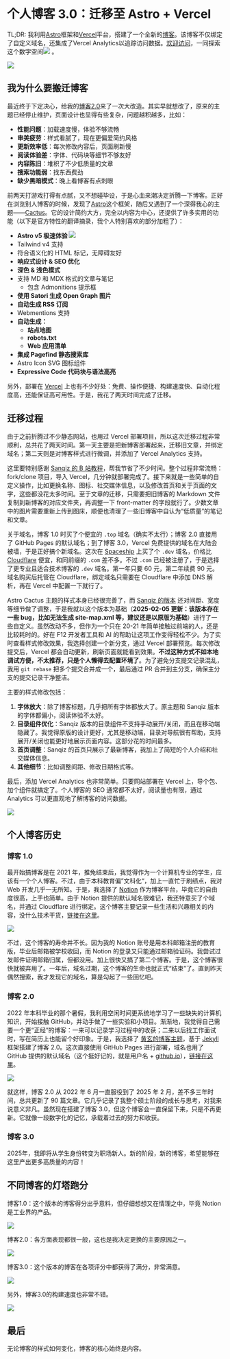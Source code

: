 # 个人博客 3.0：迁移至 Astro + Vercel 
TL;DR: 我利用[Astro](https://astro.build/)框架和[Vercel](https://vercel.com/)平台，搭建了一个全新的[博客](https://www.pengyq.dev/)。该博客不仅绑定了自定义域名，还集成了Vercel Analytics以追踪访问数据。[欢迎访问](https://www.pengyq.dev/)，一同探索这个数字空间![](https://linux.do/images/emoji/twemoji/tada.png?v=12)
。

[![](https://linux.do/uploads/default/optimized/4X/a/3/0/a30ee651c275394db573e60f8d673f61a7d54c60_2_690x362.png)
](https://linux.do/uploads/default/original/4X/a/3/0/a30ee651c275394db573e60f8d673f61a7d54c60.png "202502041458785.png")

[](#p-3764784-h-1)我为什么要搬迁博客
---------------------------

最近终于下定决心，给我的[博客2.0](https://peng-yq.github.io/)来了一次大改造。其实早就想改了，原来的主题已经停止维护，页面设计也显得有些复杂，问题越积越多，比如：

*   **性能问题**：加载速度慢，体验不够流畅
*   **审美疲劳**：样式看腻了，现在更偏爱简约风格
*   **更新效率低**：每次修改内容后，页面刷新慢
*   **阅读体验差**：字体、代码块等细节不够友好
*   **内容陈旧**：堆积了不少低质量的文章
*   **搜索功能弱**：找东西费劲
*   **缺少黑暗模式**：晚上看博客有点刺眼

前两天打游戏打得有点腻，又不想碰毕设，于是心血来潮决定折腾一下博客。正好在浏览别人博客的时候，发现了[Astro](https://astro.build/)这个框架，随后又遇到了一个深得我心的主题——[Cactus](https://github.com/chrismwilliams/astro-theme-cactus)。它的设计简约大方，完全以内容为中心，还提供了许多实用的功能（以下是官方特性的翻译摘录，我个人特别喜欢的部分加粗了）：

*   **Astro v5 极速体验 ![](https://linux.do/images/emoji/twemoji/rocket.png?v=12)** 
*   Tailwind v4 支持
*   符合语义化的 HTML 标记，无障碍友好
*   **响应式设计 & SEO 优化**
*   **深色 & 浅色模式**
*   支持 MD 和 MDX 格式的文章与笔记
    *   包含 Admonitions 提示框
*   **使用 Satori 生成 Open Graph 图片**
*   **自动生成 RSS 订阅**
*   Webmentions 支持
*   **自动生成：** 
    *   **站点地图**
    *   **robots.txt**
    *   **Web 应用清单**
*   **集成 Pagefind 静态搜索库**
*   Astro Icon SVG 图标组件
*   **Expressive Code 代码块与语法高亮**

另外，部署在 [Vercel](https://vercel.com/) 上也有不少好处：免费、操作便捷、构建速度快、自动化程度高，还能保证高可用性。于是，我花了两天时间完成了迁移。

[](#p-3764784-h-2)迁移过程
----------------------

由于之前折腾过不少静态网站，也用过 Vercel 部署项目，所以这次迁移过程非常顺利，总共花了两天时间。第一天主要是把新博客部署起来，迁移旧文章，并绑定域名；第二天则是对博客样式进行微调，并添加了 Vercel Analytics 支持。

这里要特别感谢 [Sanqiz 的 B 站教程](https://www.bilibili.com/video/BV18eCpYcEAk/?share_source=copy_web&vd_source=1d24b8668d9a982639b17fbd66e7748d)，帮我节省了不少时间。整个过程非常流畅：fork/clone 项目，导入 Vercel，几分钟就部署完成了。接下来就是一些简单的自定义操作，比如更换名称、图标、社交媒体信息，以及修改首页和关于页面的文字，这些都没花太多时间。至于文章的迁移，只需要把旧博客的 Markdown 文件复制到新博客的对应文件夹，再调整一下 front-matter 的字段就行了。少数文章中的图片需要重新上传到图床，顺便也清理了一些旧博客中自认为“低质量”的笔记和文章。

关于域名，博客 1.0 时买了个便宜的 `.top` 域名（确实不太行）；博客 2.0 直接用了 GitHub Pages 的默认域名；到了博客 3.0，Vercel 免费提供的域名在大陆会被墙，于是正好搞个新域名。这次在 [Spaceship](https://www.spaceship.com/zh/) 上买了个 `.dev` 域名，价格比 [Cloudflare](https://www.cloudflare.com/) 便宜，和同前缀的 `.com` 差不多。不过 `.com` 已经被注册了，于是选择了更专业且适合技术博客的 `.dev` 域名。第一年只要 60 元，第二年续费 90 元。域名购买后托管在 Cloudflare，绑定域名只需要在 Cloudflare 中添加 DNS 解析，再在 Vercel 中配置一下就行了。

Astro Cactus 主题的样式本身已经很完善了，而 [Sanqiz 的版本](https://github.com/zouzonghao/Astro-theme-Cactus-zh_CN) 还对间距、宽度等细节做了调整，于是我就以这个版本为基础（**2025-02-05 更新：该版本存在一些 bug，比如无法生成 site-map.xml 等，建议还是以原版为基础**）进行了一些自定义。虽然改动不多，但作为一个只在 20-21 年简单接触过前端的人，还是比较耗时的。好在 F12 开发者工具和 AI 的帮助让这项工作变得轻松不少。为了实时查看样式修改效果，我选择创建一个新分支，通过 Vercel 部署预览。每次修改提交后，Vercel 都会自动更新，刷新页面就能看到效果。**不过这种方式不如本地调试方便，不太推荐，只是个人懒得去配置环境了**。为了避免分支提交记录混乱，我用 `git rebase` 把多个提交合并成一个，最后通过 PR 合并到主分支，确保主分支的提交记录干净整洁。

主要的样式修改包括：

1.  **字体放大**：除了博客标题，几乎把所有字体都放大了。原主题和 Sanqiz 版本的字体都偏小，阅读体验不太好。
2.  **目录组件优化**：Sanqiz 版本的目录组件不支持手动展开/关闭，而且在移动端隐藏了。我觉得原版的设计更好，尤其是移动端，目录对导航很有帮助，支持展开/关闭也能更好地展示页面内容。这部分花的时间最多。
3.  **首页调整**：Sanqiz 的首页只展示了最新博客，我加上了简短的个人介绍和社交媒体信息。
4.  **其他细节**：比如调整间距、修改日期格式等。

最后，添加 Vercel Analytics 也非常简单。只要网站部署在 Vercel 上，导个包、加个组件就搞定了。个人博客的 SEO 通常都不太好，阅读量也有限，通过 Analytics 可以更直观地了解博客的访问数据。

[![](https://linux.do/uploads/default/optimized/4X/f/0/1/f01964d66645e6db53ff32a9c6d030e8d60bad68_2_690x353.png)
](https://linux.do/uploads/default/original/4X/f/0/1/f01964d66645e6db53ff32a9c6d030e8d60bad68.png "202502041558264.png")

[](#p-3764784-h-3)个人博客历史
------------------------

### [](#p-3764784-h-10-4)博客 1.0

最开始搞博客是在 2021 年，推免结束后，我觉得作为一个计算机专业的学生，应该有一个个人博客。不过，由于本科教育偏”文科化“，加上一直忙于刷绩点，我对 Web 开发几乎一无所知。于是，我选择了 [Notion](https://www.notion.com/) 作为博客平台，毕竟它的自由度很高，上手也简单。由于 Notion 提供的默认域名很难记，我还特意买了个域名，并通过 Cloudflare 进行绑定。这个博客主要记录一些生活和兴趣相关的内容，没什么技术干货，[链接在这里](https://eilopyq.notion.site/PYQ-s-Blog-31d92a26764e405ebca4c54031b46810)。

[![](https://linux.do/uploads/default/optimized/4X/0/0/b/00b44db67284f95df41539cdc3065d22f9d69aa1_2_690x362.png)
](https://linux.do/uploads/default/original/4X/0/0/b/00b44db67284f95df41539cdc3065d22f9d69aa1.png "Notion 博客截图")

不过，这个博客的寿命并不长。因为我的 Notion 账号是用本科邮箱注册的教育版，毕业后邮箱被学校收回，而 Notion 的登录又只能通过邮箱验证码。我尝试过发邮件证明邮箱归属，但都没用。加上很快又搞了第二个博客。于是，这个博客很快就被弃用了。一年后，域名过期，这个博客的生命也就正式“结束”了。直到昨天偶然搜索，我才发现它的域名，算是勾起了一些回忆吧。

### [](#p-3764784-h-20-5)博客 2.0

2022 年本科毕业的那个暑假，我利用空闲时间更系统地学习了一些缺失的计算机知识，开始接触 GitHub，并动手做了一些实验和小项目。渐渐地，我觉得自己需要一个更“正经”的博客：一来可以记录学习过程中的收获；二来以后找工作面试时，写在简历上也能留个好印象。于是，我选择了 [黄玄的博客主题](https://github.com/huxpro/huxpro.github.io)，基于 [Jekyll](https://jekyllrb.com/) 框架搭建了博客 2.0。这次直接使用 GitHub Pages 进行部署，域名也用了 GitHub 提供的默认域名（这个挺好记的，就是用户名 + [github.io](http://github.io/)），[链接在这里](https://peng-yq.github.io/)。

[![](https://linux.do/uploads/default/optimized/4X/c/3/2/c32e09e2976141fee805cbbd04274eacc3c6e61c_2_690x362.jpeg)
](https://linux.do/uploads/default/original/4X/c/3/2/c32e09e2976141fee805cbbd04274eacc3c6e61c.jpeg "博客 2.0 截图")

就这样，博客 2.0 从 2022 年 6 月一直服役到了 2025 年 2 月，差不多三年时间，总共更新了 90 篇文章。它几乎记录了我整个硕士阶段的成长与思考，对我来说意义非凡。虽然现在搭建了博客 3.0，但这个博客会一直保留下来，只是不再更新。它就像一段数字化的记忆，承载着过去的努力和收获。

### [](#p-3764784-h-30-6)博客 3.0

2025年，我即将从学生身份转变为职场新人。新的阶段，新的博客，希望能够在这里产出更多高质量的内容！

[](#p-3764784-h-7)不同博客的灯塔跑分
---------------------------

博客1.0：这个版本的博客得分出乎意料，但仔细想想又在情理之中，毕竟 Notion 是工业界的产品。

[![](https://linux.do/uploads/default/optimized/4X/1/9/a/19a2b13229ffa10f57f5fb56270fb043ab6ef229_2_690x327.png)
](https://linux.do/uploads/default/original/4X/1/9/a/19a2b13229ffa10f57f5fb56270fb043ab6ef229.png "202502041546347.png")

博客2.0：各方面表现都很一般，这也是我决定更换的主要原因之一。

[![](https://linux.do/uploads/default/optimized/4X/b/a/7/ba78e663ea4eef9713decba98ceb910126670ab4_2_690x327.png)
](https://linux.do/uploads/default/original/4X/b/a/7/ba78e663ea4eef9713decba98ceb910126670ab4.png "202502041547985.png")

博客3.0：这个版本的博客在各项评分中都获得了满分，非常满意。

[![](https://linux.do/uploads/default/optimized/4X/2/a/6/2a64b51d880df0238914986186fae401fff547db_2_690x326.png)
](https://linux.do/uploads/default/original/4X/2/a/6/2a64b51d880df0238914986186fae401fff547db.png "202502041548521.png")

另外，博客3.0的构建速度也非常不错。

[![](https://linux.do/uploads/default/optimized/4X/c/e/c/ceccaec3b129b24b0c3763145eb1f19923af317f_2_690x89.png)
](https://linux.do/uploads/default/original/4X/c/e/c/ceccaec3b129b24b0c3763145eb1f19923af317f.png "202502041551776.png")

[](#p-3764784-h-8)最后
--------------------

无论博客的样式如何变化，博客的核心始终是内容。